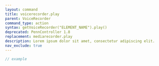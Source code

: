 ```yaml
---
layout: command
title: voicerecorder.play
parent: VoiceRecorder
command_type: action
syntax: getVoiceRecorder("ELEMENT_NAME").play()
deprecated: PennController 1.8
replacement: mediarecorder.play
description: Lorem ipsum dolor sit amet, consectetur adipiscing elit.
nav_exclude: true
---
```


```javascript
// example
```
